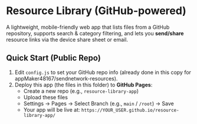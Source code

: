 # Resource Library (GitHub-powered)

A lightweight, mobile-friendly web app that lists files from a GitHub repository, supports search & category filtering, and lets you **send/share** resource links via the device share sheet or email.

## Quick Start (Public Repo)
1. Edit `config.js` to set your GitHub repo info (already done in this copy for appMaker48167/sendnetwork-resources).
2. Deploy this app (the files in this folder) to **GitHub Pages**:
   - Create a new repo (e.g., `resource-library-app`)
   - Upload these files
   - Settings → Pages → Select Branch (e.g., `main` / `/root`) → Save
   - Your app will be live at: `https://YOUR_USER.github.io/resource-library-app/`
